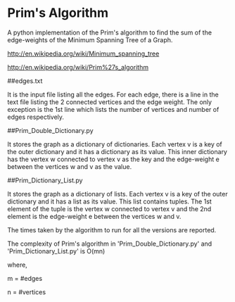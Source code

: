 Prim's Algorithm
========

A python implementation of the Prim's algorithm to find the sum of the edge-weights of the 
Minimum Spanning Tree of a Graph.

http://en.wikipedia.org/wiki/Minimum_spanning_tree

http://en.wikipedia.org/wiki/Prim%27s_algorithm

##edges.txt

It is the input file listing all the edges. 
For each edge, there is a line in the text file listing the 2 connected vertices and the edge weight.
The only exception is the 1st line which lists the number of vertices and number of edges respectively.

##Prim_Double_Dictionary.py

It stores the graph as a dictionary of dictionaries. Each vertex v is a key of the outer dictionary and it has a dictionary as its value. This inner dictionary has the vertex w connected to vertex v as the key and the edge-weight e between the vertices w and v as the value.


##Prim_Dictionary_List.py

It stores the graph as a dictionary of lists. Each vertex v is a key of the outer dictionary and it has a list as its value. This list contains tuples. The 1st element of the tuple is the vertex w connected to vertex v and the 2nd element is the edge-weight e between the vertices w and v.


The times taken by the algorithm to run for all the versions are reported. 

The complexity of Prim's algorithm  in 'Prim_Double_Dictionary.py' and 'Prim_Dictionary_List.py' is O(mn)

where,

m = #edges

n = #vertices
